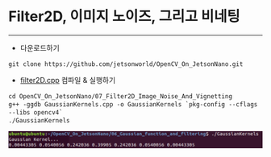 # Filter2D, 이미지 노이즈, 그리고 비네팅
***
* 다운로드하기
```
git clone https://github.com/jetsonworld/OpenCV_On_JetsonNano.git
```

* [filter2D.cpp](https://raw.githubusercontent.com/jetsonworld/OpenCV_On_JetsonNano/master/07_Filter2D_Image_Noise_And_Vignetting/filter2D.cpp) 컴파일 & 실행하기
```
cd OpenCV_On_JetsonNano/07_Filter2D_Image_Noise_And_Vignetting
g++ -ggdb GaussianKernels.cpp -o GaussianKernels `pkg-config --cflags --libs opencv4`
./GaussianKernels
```
![GaussianKernels.png](https://raw.githubusercontent.com/jetsonworld/OpenCV_On_JetsonNano/master/06_Gaussian_function_and_filtering/GaussianKernels.png)

